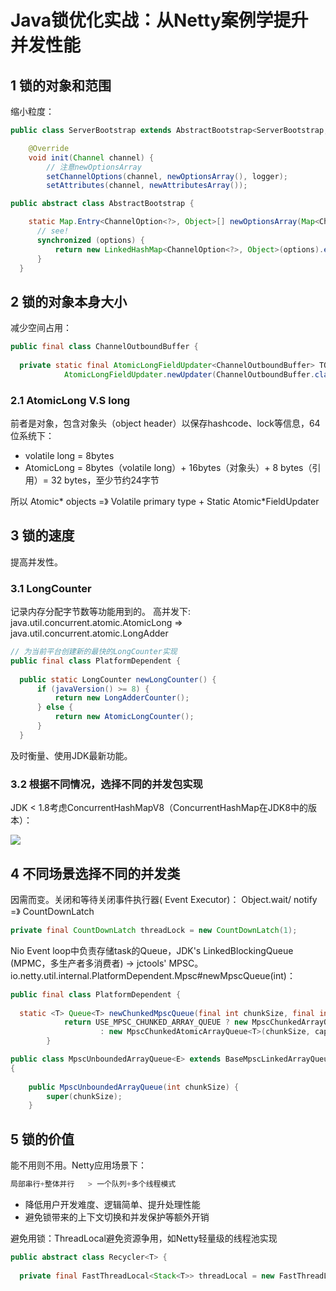 # Java锁优化实战：从Netty案例学提升并发性能

## 1 锁的对象和范围

缩小粒度：

```java
public class ServerBootstrap extends AbstractBootstrap<ServerBootstrap, ServerChannel> {

  	@Override
    void init(Channel channel) {
      	// 注意newOptionsArray
        setChannelOptions(channel, newOptionsArray(), logger);
        setAttributes(channel, newAttributesArray());
```

```java
public abstract class AbstractBootstrap {

    static Map.Entry<ChannelOption<?>, Object>[] newOptionsArray(Map<ChannelOption<?>, Object> options) {
      // see!
      synchronized (options) {
          return new LinkedHashMap<ChannelOption<?>, Object>(options).entrySet().toArray(EMPTY_OPTION_ARRAY);
      }
  }
```

## 2 锁的对象本身大小

减少空间占用：

```java
public final class ChannelOutboundBuffer {
  
  private static final AtomicLongFieldUpdater<ChannelOutboundBuffer> TOTAL_PENDING_SIZE_UPDATER =
            AtomicLongFieldUpdater.newUpdater(ChannelOutboundBuffer.class, "totalPendingSize");
```

### 2.1 AtomicLong V.S long

前者是对象，包含对象头（object header）以保存hashcode、lock等信息，64位系统下：

- volatile long = 8bytes
- AtomicLong = 8bytes（volatile long）+ 16bytes（对象头）+ 8 bytes（引用）= 32 bytes，至少节约24字节

所以 Atomic* objects =》 Volatile primary type + Static Atomic*FieldUpdater

## 3 锁的速度

提高并发性。

### 3.1 LongCounter

记录内存分配字节数等功能用到的。
高并发下: java.util.concurrent.atomic.AtomicLong => java.util.concurrent.atomic.LongAdder

```java
// 为当前平台创建新的最快的LongCounter实现
public final class PlatformDependent {
  
  public static LongCounter newLongCounter() {
      if (javaVersion() >= 8) {
          return new LongAdderCounter();
      } else {
          return new AtomicLongCounter();
      }
  }
```

及时衡量、使用JDK最新功能。

### 3.2 根据不同情况，选择不同的并发包实现

JDK < 1.8考虑ConcurrentHashMapV8（ConcurrentHashMap在JDK8中的版本）：

![](https://p.ipic.vip/besi8s.png)

## 4 不同场景选择不同的并发类

因需而变。关闭和等待关闭事件执行器( Event Executor)：
Object.wait/ notify =》 CountDownLatch

```java
private final CountDownLatch threadLock = new CountDownLatch(1);
```

Nio Event loop中负责存储task的Queue，JDK's LinkedBlockingQueue (MPMC，多生产者多消费者) -> jctools' MPSC。io.netty.util.internal.PlatformDependent.Mpsc#newMpscQueue(int)：

```java
public final class PlatformDependent {
  
  static <T> Queue<T> newChunkedMpscQueue(final int chunkSize, final int capacity) {
            return USE_MPSC_CHUNKED_ARRAY_QUEUE ? new MpscChunkedArrayQueue<T>(chunkSize, capacity)
                    : new MpscChunkedAtomicArrayQueue<T>(chunkSize, capacity);
        }
```

```java
public class MpscUnboundedArrayQueue<E> extends BaseMpscLinkedArrayQueue<E>
{
  
  	public MpscUnboundedArrayQueue(int chunkSize) {
        super(chunkSize);
    }
```

## 5 锁的价值

能不用则不用。Netty应用场景下：

```java
局部串行+整体并行   > 一个队列+多个线程模式
```

- 降低用户开发难度、逻辑简单、提升处理性能
- 避免锁带来的上下文切换和并发保护等额外开销

避免用锁：ThreadLocal避免资源争用，如Netty轻量级的线程池实现

```java
public abstract class Recycler<T> {
  
  private final FastThreadLocal<Stack<T>> threadLocal = new FastThreadLocal<Stack<T>>() {
```